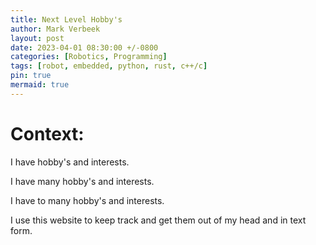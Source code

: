 ```yaml
---
title: Next Level Hobby's
author: Mark Verbeek
layout: post
date: 2023-04-01 08:30:00 +/-0800
categories: [Robotics, Programming]
tags: [robot, embedded, python, rust, c++/c]
pin: true
mermaid: true
---
```


# Context:

I have hobby's and interests.

I have many hobby's and interests.

I have to many hobby's and interests.

I use this website to keep track and get them out of my head and in text form.
